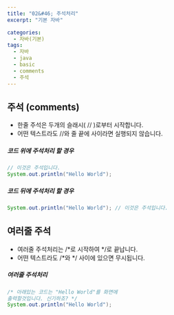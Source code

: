 ```yaml
---
title: "02&#46; 주석처리"
excerpt: "기본 자바"

categories:
  - 자바(기본)
tags:
  - 자바
  - java
  - basic
  - comments
  - 주석
---
```


## 주석 (comments)
- 한줄 주석은 두개의 슬래시( // )로부터 시작합니다.  
- 어떤 텍스트라도 //와 줄 끝에 사이라면 실행되지 않습니다.

##### 코드 위에 주석처리 할 경우
```java
// 이것은 주석입니다.
System.out.println("Hello World");
```
##### 코드 뒤에 주석처리 할 경우
```java
System.out.println("Hello World"); // 이것은 주석입니다.
```

## 여러줄 주석
- 여러줄 주석처리는 /*로 시작하여 */로 끝납니다.
- 어떤 텍스트라도 /*와 */ 사이에 있으면 무시됩니다.
##### 여러줄 주석처리
```java
/* 아래있는 코드는 "Hello World"를 화면에 
출력할것입니다. 신기하죠? */
System.out.println("Hello World");
```
